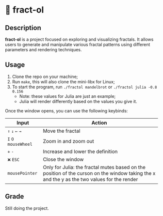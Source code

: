 # 🌌 fract-ol

## Description
**fract-ol** is a project focused on exploring and visualizing fractals. It allows users to generate and manipulate various fractal patterns using different parameters and rendering techniques.

## Usage
1. Clone the repo on your machine;
2. Run `make`, this will also clone the mini-libx for Linux;
3. To start the program, run `./fractol mandelbrot` or `./fractol julia -0.8 0.156`
	- Note: these values for Julia are just an example;
	- Julia will render differently based on the values you give it.

Once the window opens, you can use the following keybinds:

| Input | Action |
|-|-|
| `↑` `↓` `←` `→` | Move the fractal |
| `I` `O` `mouseWheel` | Zoom in and zoom out |
| `+` `-` | Increase and lower the definition |
| `❌` `ESC` | Close the window |
| `mousePointer` | Only for Julia: the fractal mutes based on the position of the curson on the window taking the x and the y as the two values for the render |

## Grade
Still doing the project.
